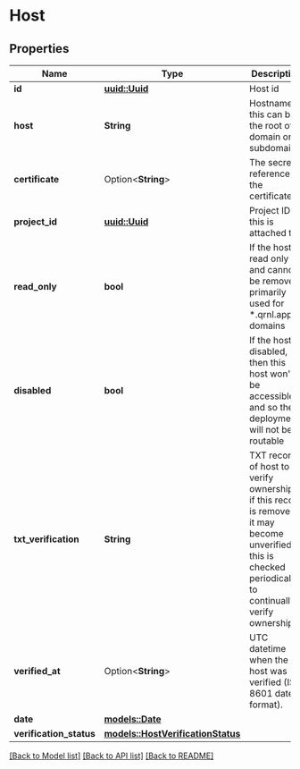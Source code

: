 # Host

## Properties

Name | Type | Description | Notes
------------ | ------------- | ------------- | -------------
**id** | [**uuid::Uuid**](uuid::Uuid.md) | Host id | 
**host** | **String** | Hostname, this can be the root of a domain or a subdomain | 
**certificate** | Option<**String**> | The secret reference to the certificate | [optional]
**project_id** | [**uuid::Uuid**](uuid::Uuid.md) | Project ID this is attached to | 
**read_only** | **bool** | If the host is read only and cannot be removed, primarily used for *.qrnl.app domains | 
**disabled** | **bool** | If the host is disabled, then this host won't be accessible and so the deployments will not be routable | 
**txt_verification** | **String** | TXT record of host to verify ownership - if this record is removed, it may become unverified as this is checked periodically to continually verify ownership | 
**verified_at** | Option<**String**> | UTC datetime when the host was verified (ISO 8601 date format). | [optional]
**date** | [**models::Date**](Date.md) |  | 
**verification_status** | [**models::HostVerificationStatus**](HostVerificationStatus.md) |  | 

[[Back to Model list]](../README.md#documentation-for-models) [[Back to API list]](../README.md#documentation-for-api-endpoints) [[Back to README]](../README.md)


